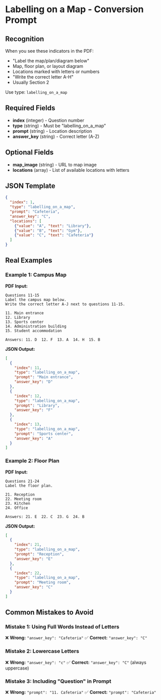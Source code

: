 # Labelling on a Map - Conversion Prompt

## Recognition
When you see these indicators in the PDF:
- "Label the map/plan/diagram below"
- Map, floor plan, or layout diagram
- Locations marked with letters or numbers
- "Write the correct letter A-H"
- Usually Section 2

Use type: `labelling_on_a_map`

## Required Fields
- **index** (integer) - Question number
- **type** (string) - Must be "labelling_on_a_map"
- **prompt** (string) - Location description
- **answer_key** (string) - Correct letter (A-Z)

## Optional Fields
- **map_image** (string) - URL to map image
- **locations** (array) - List of available locations with letters

## JSON Template
```json
{
  "index": 1,
  "type": "labelling_on_a_map",
  "prompt": "Cafeteria",
  "answer_key": "C",
  "locations": [
    {"value": "A", "text": "Library"},
    {"value": "B", "text": "Gym"},
    {"value": "C", "text": "Cafeteria"}
  ]
}
```

## Real Examples

### Example 1: Campus Map
**PDF Input:**
```
Questions 11-15
Label the campus map below.
Write the correct letter A-J next to questions 11-15.

11. Main entrance
12. Library
13. Sports center
14. Administration building
15. Student accommodation

Answers: 11. D  12. F  13. A  14. H  15. B
```

**JSON Output:**
```json
[
  {
    "index": 11,
    "type": "labelling_on_a_map",
    "prompt": "Main entrance",
    "answer_key": "D"
  },
  {
    "index": 12,
    "type": "labelling_on_a_map",
    "prompt": "Library",
    "answer_key": "F"
  },
  {
    "index": 13,
    "type": "labelling_on_a_map",
    "prompt": "Sports center",
    "answer_key": "A"
  }
]
```

### Example 2: Floor Plan
**PDF Input:**
```
Questions 21-24
Label the floor plan.

21. Reception
22. Meeting room
23. Kitchen
24. Office

Answers: 21. E  22. C  23. G  24. B
```

**JSON Output:**
```json
[
  {
    "index": 21,
    "type": "labelling_on_a_map",
    "prompt": "Reception",
    "answer_key": "E"
  },
  {
    "index": 22,
    "type": "labelling_on_a_map",
    "prompt": "Meeting room",
    "answer_key": "C"
  }
]
```

## Common Mistakes to Avoid

### Mistake 1: Using Full Words Instead of Letters
❌ **Wrong:** `"answer_key": "Cafeteria"`
✅ **Correct:** `"answer_key": "C"`

### Mistake 2: Lowercase Letters
❌ **Wrong:** `"answer_key": "c"`
✅ **Correct:** `"answer_key": "C"` (always uppercase)

### Mistake 3: Including "Question" in Prompt
❌ **Wrong:** `"prompt": "11. Cafeteria"`
✅ **Correct:** `"prompt": "Cafeteria"`
